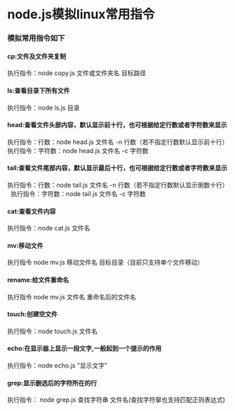 # node.js模拟linux常用指令  
### 模拟常用指令如下  
#### cp:文件及文件夹复制  
执行指令：node copy.js 文件或文件夹名 目标路径
#### ls:查看目录下所有文件  
执行指令：node ls.js 目录
#### head:查看文件头部内容，默认显示前十行，也可根据给定行数或者字符数来显示  
执行指令：行数：node head.js 文件名 -n 行数（若不指定行数默认显示前十行）  
执行指令：字符数：node head.js 文件名 -c 字符数  
#### tail:查看文件尾部内容，默认显示最后十行，也可根据给定行数或者字符数来显示  
执行指令：行数：node tail.js 文件名 -n 行数（若不指定行数默认显示倒数十行）  
执行指令：字符数：node tail.js 文件名 -c 字符数  
#### cat:查看文件内容  
执行指令：node cat.js 文件名
#### mv:移动文件  
执行指令 node mv.js 移动文件名 目标目录（目前只支持单个文件移动）
#### rename:给文件重命名  
执行指令 node mv.js 文件名 重命名后的文件名
#### touch:创建空文件  
执行指令：node touch.js 文件名
#### echo:在显示器上显示一段文字,一般起到一个提示的作用  
执行指令：node echo.js "显示文字"
#### grep:显示删选后的字符所在的行  
执行指令： node grep.js 查找字符串 文件名(查找字符窜也支持匹配正则表达式)
